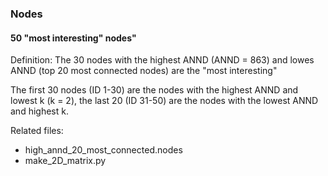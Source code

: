 ### Nodes

#### 50 "most interesting" nodes"

Definition: The 30 nodes with the highest ANND (ANND = 863) and lowes ANND
(top 20 most connected nodes) are the "most interesting"

The first 30 nodes (ID 1-30) are the nodes with the highest ANND and lowest k
(k = 2), the last 20 (ID 31-50) are the nodes with the lowest ANND and highest
k.

Related files:
- high_annd_20_most_connected.nodes
- make_2D_matrix.py
